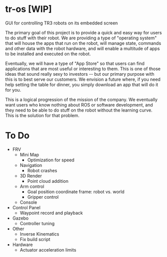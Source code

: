 # tr-os [WIP]
GUI for controlling TR3 robots on its embedded screen

The primary goal of this project is to provide a quick and easy way for users to do stuff with their robot. We are providing a type of "operating system" that will house the apps that run on the robot, will manage state, commands and other data with the robot hardware, and will enable a multitude of apps to be installed and executed on the robot.

Eventually, we will have a type of "App Store" so that users can find applications that are most useful or interesting to them. This is one of those ideas that sound really sexy to investors -- but our primary purpose with this is to best serve our customers. We envision a future where, if you need help setting the table for dinner, you simply download an app that will do it for you.

This is a logical progression of the mission of the company. We eventually want users who know nothing about ROS or software development, and they need to be able to do stuff on the robot without the learning curve. This is the solution for that problem.

# To Do
  - FRV
    - Mini Map
      - Optimization for speed
    - Navigation
      - Robot crashes
    - 3D Render
      - Point cloud addition
    - Arm control
      - Goal position coordinate frame: robot vs. world
      - Gripper control
    - Console
  - Control Panel
    - Waypoint record and playback
  - Gazebo
    - Controller tuning
  - Other
    - Inverse Kinematics
    - Fix build script
  - Hardware
    - Actuator acceleration limits
